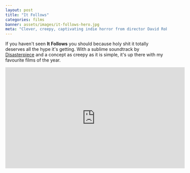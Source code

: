 ```yaml
---
layout: post
title: "It Follows"
categories: films
banner: assets/images/it-follows-hero.jpg
meta: "Clever, creepy, captivating indie horror from director David Robert Mitchell."
---
```


If you haven't seen **It Follows** you should because holy shit it totally deserves all the hype it's getting. With a sublime soundtrack by [Disasterpiece][disasterpiece] and a concept as creepy as it is simple, it's up there with my favourite films of the year.

<div class="flex-video widescreen"><iframe width="560" height="315" src="https://www.youtube.com/embed/HkZYbOH0ujw?rel=0&amp;controls=0&amp;showinfo=0" frameborder="0" allowfullscreen></iframe></div>

[disasterpiece]: http://music.disasterpeace.com/album/it-follows
